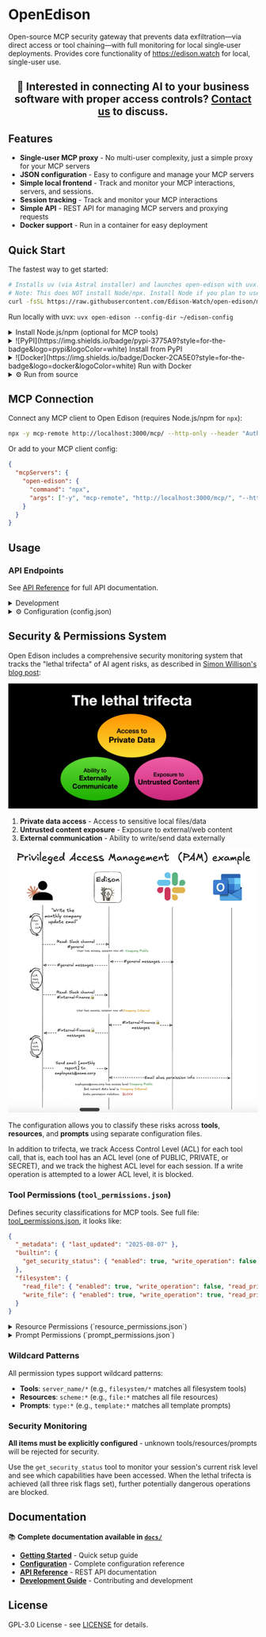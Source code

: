 # OpenEdison

Open-source MCP security gateway that prevents data exfiltration—via direct access or tool chaining—with full monitoring for local single‑user deployments. Provides core functionality of <https://edison.watch> for local, single-user use.


<div align="center">
  <h2>📧 Interested in connecting AI to your business software with proper access controls? <a href="mailto:hello@edison.watch">Contact us</a> to discuss.</h2>
</div>

## Features

- **Single-user MCP proxy** - No multi-user complexity, just a simple proxy for your MCP servers
- **JSON configuration** - Easy to configure and manage your MCP servers
- **Simple local frontend** - Track and monitor your MCP interactions, servers, and sessions.
- **Session tracking** - Track and monitor your MCP interactions
- **Simple API** - REST API for managing MCP servers and proxying requests
- **Docker support** - Run in a container for easy deployment

## Quick Start

The fastest way to get started:

```bash
# Installs uv (via Astral installer) and launches open-edison with uvx.
# Note: This does NOT install Node/npx. Install Node if you plan to use npx-based tools like mcp-remote.
curl -fsSL https://raw.githubusercontent.com/Edison-Watch/open-edison/main/curl_pipe_bash.sh | bash
```

Run locally with uvx: `uvx open-edison --config-dir ~/edison-config`

<details>
<summary>Install Node.js/npm (optional for MCP tools)</summary>

If you need `npx` (for Node-based MCP tools like `mcp-remote`), install Node.js as well:

![macOS](https://img.shields.io/badge/mac%20os-000000?style=for-the-badge&logo=apple&logoColor=white)
- uv: `curl -fsSL https://astral.sh/uv/install.sh | sh`
- Node/npx: `brew install node`

![Linux](https://img.shields.io/badge/Linux-FCC624?style=for-the-badge&logo=linux&logoColor=black)
- uv: `curl -fsSL https://astral.sh/uv/install.sh | sh`
- Node/npx: `sudo apt-get update && sudo apt-get install -y nodejs npm`

![Windows](https://img.shields.io/badge/Windows-0078D6?style=for-the-badge&logo=windows&logoColor=white)
- uv: `powershell -ExecutionPolicy ByPass -c "irm https://astral.sh/uv/install.ps1 | iex"`
- Node/npx: `winget install -e --id OpenJS.NodeJS`

After installation, ensure that `npx` is available on PATH.

</details>

<details>
<summary>![PyPI](https://img.shields.io/badge/pypi-3775A9?style=for-the-badge&logo=pypi&logoColor=white) Install from PyPI</summary>

#### Prerequisites

- Pipx/uvx

```bash
# Using uvx
uvx open-edison --help

# Using pipx
pipx install open-edison
open-edison --help
```

Run with a custom config directory:

```bash
open-edison run --config-dir ~/edison-config
# or via environment variable
OPEN_EDISON_CONFIG_DIR=~/edison-config open-edison run
```

</details>

<details>
<summary>![Docker](https://img.shields.io/badge/Docker-2CA5E0?style=for-the-badge&logo=docker&logoColor=white) Run with Docker</summary>

There is a dockerfile for simple local setup.

```bash
# Single-line:
git clone https://github.com/GatlingX/open-edison.git && cd open-edison && make docker_run

# Or
# Clone repo
git clone https://github.com/GatlingX/open-edison.git
# Enter repo
cd open-edison
# Build and run
make docker_run
```

The MCP server will be available at `http://localhost:3000` and the api + frontend at `http://localhost:3001`.

</details>

<details>
<summary>⚙️ Run from source</summary>

1. Clone the repository:

```bash
git clone https://github.com/GatlingX/open-edison.git
cd open-edison
```

1. Set up the project:

```bash
make setup
```

1. Edit `config.json` to configure your MCP servers. See the full file: [config.json](config.json), it looks like:

```json
{
  "server": { "host": "0.0.0.0", "port": 3000, "api_key": "..." },
  "logging": { "level": "INFO", "database_path": "sessions.db" },
  "mcp_servers": [
    { "name": "filesystem", "command": "uvx", "args": ["mcp-server-filesystem", "/tmp"], "enabled": true },
    { "name": "github", "enabled": false, "env": { "GITHUB_PERSONAL_ACCESS_TOKEN": "..." } }
  ]
}
```

1. Run the server:

```bash
make run
# or, from the installed package
open-edison run
```

The server will be available at `http://localhost:3000`.

</details>

## MCP Connection

Connect any MCP client to Open Edison (requires Node.js/npm for `npx`):

```bash
npx -y mcp-remote http://localhost:3000/mcp/ --http-only --header "Authorization: Bearer your-api-key"
```

Or add to your MCP client config:

```json
{
  "mcpServers": {
    "open-edison": {
      "command": "npx",
      "args": ["-y", "mcp-remote", "http://localhost:3000/mcp/", "--http-only", "--header", "Authorization: Bearer your-api-key"]
    }
  }
}
```

## Usage

### API Endpoints

See [API Reference](docs/quick-reference/api_reference.md) for full API documentation.

<details>
<summary>Development</summary>

### Setup

Setup from source as above.

### Run

Server doesn't have any auto-reload at the moment, so you'll need to run & ctrl-c this during development.

```bash
make run
```

### Tests/code quality

We expect `make ci` to return cleanly.

```bash
make ci
```

</details>

<details>
<summary>⚙️ Configuration (config.json)</summary>

## Configuration

The `config.json` file contains all configuration:

- `server.host` - Server host (default: localhost)
- `server.port` - Server port (default: 3000)
- `server.api_key` - API key for authentication
- `logging.level` - Log level (DEBUG, INFO, WARNING, ERROR)
- `mcp_servers` - Array of MCP server configurations

Each MCP server configuration includes:

- `name` - Unique name for the server
- `command` - Command to run the MCP server
- `args` - Arguments for the command
- `env` - Environment variables (optional)
- `enabled` - Whether to auto-start this server

</details>

## Security & Permissions System

Open Edison includes a comprehensive security monitoring system that tracks the "lethal trifecta" of AI agent risks, as described in [Simon Willison's blog post](https://simonwillison.net/2025/Jun/16/the-lethal-trifecta/):

![The lethal trifecta diagram showing the three key AI agent security risks](media/lethal-trifecta.png)

1. **Private data access** - Access to sensitive local files/data
2. **Untrusted content exposure** - Exposure to external/web content  
3. **External communication** - Ability to write/send data externally

![Privileged Access Management (PAM) example showing the lethal trifecta in action](media/pam-diagram.png)

The configuration allows you to classify these risks across **tools**, **resources**, and **prompts** using separate configuration files.

In addition to trifecta, we track Access Control Level (ACL) for each tool call,
that is, each tool has an ACL level (one of PUBLIC, PRIVATE, or SECRET), and we track the highest ACL level for each session.
If a write operation is attempted to a lower ACL level, it is blocked.

### Tool Permissions (`tool_permissions.json`)

Defines security classifications for MCP tools. See full file: [tool_permissions.json](tool_permissions.json), it looks like:

```json
{
  "_metadata": { "last_updated": "2025-08-07" },
  "builtin": {
    "get_security_status": { "enabled": true, "write_operation": false, "read_private_data": false, "read_untrusted_public_data": false, "acl": "PUBLIC" }
  },
  "filesystem": {
    "read_file": { "enabled": true, "write_operation": false, "read_private_data": true, "read_untrusted_public_data": false, "acl": "PRIVATE" },
    "write_file": { "enabled": true, "write_operation": true, "read_private_data": true, "read_untrusted_public_data": false, "acl": "PRIVATE" }
  }
}
```

<details>
<summary>Resource Permissions (`resource_permissions.json`)</summary>

### Resource Permissions (`resource_permissions.json`)

Defines security classifications for resource access patterns. See full file: [resource_permissions.json](resource_permissions.json), it looks like:

```json
{
  "_metadata": { "last_updated": "2025-08-07" },
  "builtin": { "config://app": { "enabled": true, "write_operation": false, "read_private_data": false, "read_untrusted_public_data": false } }
}
```

</details>

<details>
<summary>Prompt Permissions (`prompt_permissions.json`)</summary>

### Prompt Permissions (`prompt_permissions.json`)

Defines security classifications for prompt types. See full file: [prompt_permissions.json](prompt_permissions.json), it looks like:

```json
{
  "_metadata": { "last_updated": "2025-08-07" },
  "builtin": { "summarize_text": { "enabled": true, "write_operation": false, "read_private_data": false, "read_untrusted_public_data": false } }
}
```

</details>

### Wildcard Patterns

All permission types support wildcard patterns:

- **Tools**: `server_name/*` (e.g., `filesystem/*` matches all filesystem tools)
- **Resources**: `scheme:*` (e.g., `file:*` matches all file resources)  
- **Prompts**: `type:*` (e.g., `template:*` matches all template prompts)

### Security Monitoring

**All items must be explicitly configured** - unknown tools/resources/prompts will be rejected for security.

Use the `get_security_status` tool to monitor your session's current risk level and see which capabilities have been accessed. When the lethal trifecta is achieved (all three risk flags set), further potentially dangerous operations are blocked.

## Documentation

📚 **Complete documentation available in [`docs/`](docs/)**

- **[Getting Started](docs/quick-reference/config_quick_start.md)** - Quick setup guide
- **[Configuration](docs/core/configuration.md)** - Complete configuration reference
- **[API Reference](docs/quick-reference/api_reference.md)** - REST API documentation
- **[Development Guide](docs/development/development_guide.md)** - Contributing and development

## License

GPL-3.0 License - see [LICENSE](LICENSE) for details.
